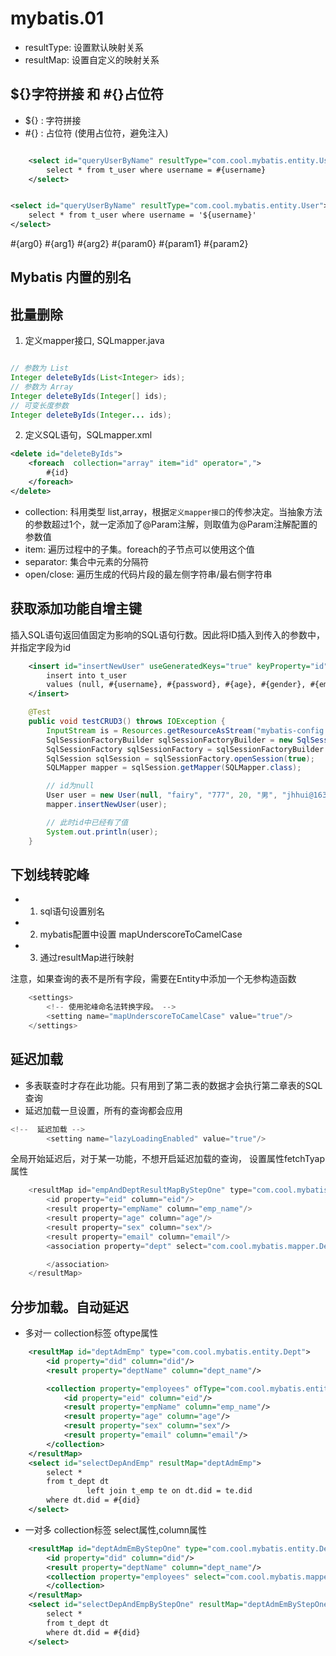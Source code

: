 # mybatis.01


- resultType: 设置默认映射关系
- resultMap: 设置自定义的映射关系

## ${}字符拼接 和 #{}占位符

- ${} : 字符拼接
- #{} : 占位符 (使用占位符，避免注入)
```xml

    <select id="queryUserByName" resultType="com.cool.mybatis.entity.User">
        select * from t_user where username = #{username}
    </select>


<select id="queryUserByName" resultType="com.cool.mybatis.entity.User">
    select * from t_user where username = '${username}'
</select>
```

#{arg0} #{arg1} #{arg2}
#{param0} #{param1} #{param2}

## Mybatis 内置的别名

## 批量删除

1. 定义mapper接口, SQLmapper.java

```java

// 参数为 List
Integer deleteByIds(List<Integer> ids);
// 参数为 Array
Integer deleteByIds(Integer[] ids);
// 可变长度参数
Integer deleteByIds(Integer... ids);
```

2. 定义SQL语句，SQLmapper.xml
```xml
<delete id="deleteByIds">
    <foreach  collection="array" item="id" operator=",">
        #{id}
    </foreach>
</delete>
```
- collection: 科用类型 list,array，根据`定义mapper接口`的传参决定。当抽象方法的参数超过1个，就一定添加了@Param注解，则取值为@Param注解配置的参数值
- item: 遍历过程中的子集。foreach的子节点可以使用这个值
- separator: 集合中元素的分隔符
- open/close: 遍历生成的代码片段的最左侧字符串/最右侧字符串

## 获取添加功能自增主键

插入SQL语句返回值固定为影响的SQL语句行数。因此将ID插入到传入的参数中，并指定字段为id

```xml
    <insert id="insertNewUser" useGeneratedKeys="true" keyProperty="id">
        insert into t_user
        values (null, #{username}, #{password}, #{age}, #{gender}, #{email})
    </insert>
```

```java
    @Test
    public void testCRUD3() throws IOException {
        InputStream is = Resources.getResourceAsStream("mybatis-config.xml");
        SqlSessionFactoryBuilder sqlSessionFactoryBuilder = new SqlSessionFactoryBuilder();
        SqlSessionFactory sqlSessionFactory = sqlSessionFactoryBuilder.build(is);
        SqlSession sqlSession = sqlSessionFactory.openSession(true);
        SQLMapper mapper = sqlSession.getMapper(SQLMapper.class);

        // id为null
        User user = new User(null, "fairy", "777", 20, "男", "jhhui@163.com");
        mapper.insertNewUser(user);

        // 此时id中已经有了值
        System.out.println(user);
    }
```

## 下划线转驼峰

- 1. sql语句设置别名
- 2. mybatis配置中设置 mapUnderscoreToCamelCase
- 3. 通过resultMap进行映射

注意，如果查询的表不是所有字段，需要在Entity中添加一个无参构造函数
```java
    <settings>
        <!-- 使用驼峰命名法转换字段。 -->
        <setting name="mapUnderscoreToCamelCase" value="true"/>
    </settings>
```

## 延迟加载

- 多表联查时才存在此功能。只有用到了第二表的数据才会执行第二章表的SQL查询
- 延迟加载一旦设置，所有的查询都会应用
```java
<!--  延迟加载 -->
        <setting name="lazyLoadingEnabled" value="true"/>
```
全局开始延迟后，对于某一功能，不想开启延迟加载的查询， 设置属性fetchTyap属性
```java
    <resultMap id="empAndDeptResultMapByStepOne" type="com.cool.mybatis.entity.Emp">
        <id property="eid" column="eid"/>
        <result property="empName" column="emp_name"/>
        <result property="age" column="age"/>
        <result property="sex" column="sex"/>
        <result property="email" column="email"/>
        <association property="dept" select="com.cool.mybatis.mapper.DeptMapper.selectEmpAndDeptByStepTwo" column="did" fetchType="eager">

        </association>
    </resultMap>
```

## 分步加载。自动延迟
- 多对一 collection标签 oftype属性
```xml
    <resultMap id="deptAdmEmp" type="com.cool.mybatis.entity.Dept">
        <id property="did" column="did"/>
        <result property="deptName" column="dept_name"/>

        <collection property="employees" ofType="com.cool.mybatis.entity.Emp">
            <id property="eid" column="eid"/>
            <result property="empName" column="emp_name"/>
            <result property="age" column="age"/>
            <result property="sex" column="sex"/>
            <result property="email" column="email"/>
        </collection>
    </resultMap>
    <select id="selectDepAndEmp" resultMap="deptAdmEmp">
        select *
        from t_dept dt
                 left join t_emp te on dt.did = te.did
        where dt.did = #{did}
    </select>
```

- 一对多 collection标签 select属性,column属性
```xml
    <resultMap id="deptAdmEmByStepOne" type="com.cool.mybatis.entity.Dept">
        <id property="did" column="did"/>
        <result property="deptName" column="dept_name"/>
        <collection property="employees" select="com.cool.mybatis.mapper.EmpMapper.selectDeptAndEmpByStepTwo" column="did">
        </collection>
    </resultMap>
    <select id="selectDepAndEmpByStepOne" resultMap="deptAdmEmByStepOne">
        select *
        from t_dept dt
        where dt.did = #{did}
    </select>
```